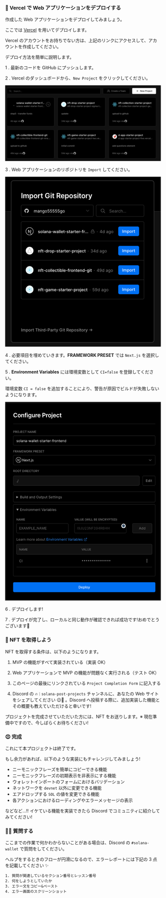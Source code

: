 ### 🚀 Vercel で Web アプリケーションをデプロイする

作成した Web アプリケーションをデプロイしてみましょう。

ここでは [Vercel](https://Vercel.com) を用いてデプロイします。

Vercel のアカウントをお持ちでない方は、上記のリンクにアクセスして、アカウントを作成してください。

デプロイ方法を簡単に説明します。

1 \. 最新のコードを GitHub にプッシュします。

2 \. Vercel のダッシュボードから、`New Project` をクリックしてください。

![](/public/images/Solana-Wallet/section-3/3_3_1.png)

3 \. Web アプリケーションのリポジトリを `Import` してください。

![](/public/images/Solana-Wallet/section-3/3_3_2.png)

4 \. 必要項目を埋めていきます。**FRAMEWORK PRESET** では `Next.js` を選択してください。

5 \. **Environment Variables** には環境変数として `CI=false` を登録してください。

環境変数 `CI = false` を追加することにより、警告が原因でビルドが失敗しないようになります。

![](/public/images/Solana-Wallet/section-3/3_3_3.png)

6 \. デプロイします!

7 \. デプロイが完了し、ローカルと同じ動作が確認できれば成功です!おめでとうございます🥭

### 🎫 NFT を取得しよう

NFT を取得する条件は、以下のようになります。

1. MVP の機能がすべて実装されている（実装 OK）

2. Web アプリケーションで MVP の機能が問題なく実行される（テスト OK）

3. このページの最後にリンクされている `Project Completion Form` に記入する

4. Discord の `🔥｜solana-post-projects` チャンネルに、あなたの Web サイトをシェアしてください 😉🎉 。Discord へ投稿する際に、追加実装した機能とその概要も教えていただけると幸いです!

プロジェクトを完成させていただいた方には、NFT をお送りします。※ 現在準備中ですので、今しばらくお待ちください!

### 😍 完成

これにて本プロジェクトは終了です。

もし余力があれば、以下のような実装にもチャレンジしてみましょう!

- ニーモニックフレーズを簡単にコピーできる機能
- ニーモニックフレーズの初期表示を非表示にする機能
- ウォレットインポートのフォームにおけるバリデーション
- ネットワークを `devnet` 以外に変更できる機能
- エアドロップする `SOL` の値を変更できる機能
- 各アクションにおけるローディングやエラーメッセージの表示

などなど...!! イケている機能を実装できたら Discord でコミュニティに紹介してみてください!

### 🙋‍♂️ 質問する

ここまでの作業で何かわからないことがある場合は、Discord の `#solana-wallet` で質問をしてください。

ヘルプをするときのフローが円滑になるので、エラーレポートには下記の 3 点を記載してください ✨

```
1. 質問が関連しているセクション番号とレッスン番号
2. 何をしようとしていたか
3. エラー文をコピー&ペースト
4. エラー画面のスクリーンショット
```
